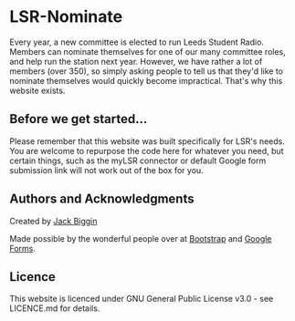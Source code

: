 # LSR-Nominate
Every year, a new committee is elected to run Leeds Student Radio. Members can nominate themselves for one of our many
committee roles, and help run the station next year. However, we have rather a lot of members (over 350), so simply
asking people to tell us that they'd like to nominate themselves would quickly become impractical. That's why this
website exists.

## Before we get started...
Please remember that this website was built specifically for LSR's needs. You are welcome to repurpose the code here for
whatever you need, but certain things, such as the myLSR connector or default Google form submission link will not work
out of the box for you.

## Authors and Acknowledgments
Created by [Jack Biggin](http://jackbiggin.me)

Made possible by the wonderful people over at [Bootstrap](https://github.com/twbs/bootstrap) and [Google Forms](https://forms.google.com).

## Licence
This website is licenced under GNU General Public License v3.0 - see LICENCE.md for details.